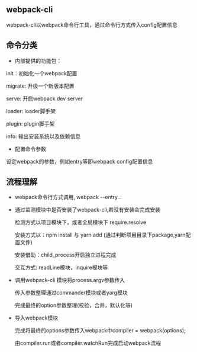 ## webpack-cli
webpack-cli以webpack命令行工具，通过命令行方式传入config配置信息

## 命令分类

- 内部提供的功能包：

init：初始化一个webpack配置

migrate: 升级一个新版本配置

serve: 开启webpack dev server

loader: loader脚手架

plugin: plugin脚手架

info: 输出安装系统以及依赖信息

- 配置命令参数

设定webpack的参数，例如entry等即webpack config配置信息

## 流程理解

- webpack命令行方式调用, webpack --entry...

- 通过监测模块中是否安装了webpack-cli,若没有安装会完成安装

  检测方式以项目模块下，或者全局模块下 require.resolve

  安装方式以：npm install 与 yarn add (通过判断项目目录下package,yarn配置文件)

  安装借助：child_process开启独立进程完成

  交互方式: readLine模块，inquire模块等

- 调用webpack-cli 模块将process.argv参数传入

  传入参数整理通过commander模块或者yarg模块

  完成最终的option参数整理(校验，合并，默认化等)

- 导入webpack模块

  完成将最终的options参数传入webpack中compiler = webpack(options);

  由compiler.run或者compiler.watchRun完成启动webpack流程

